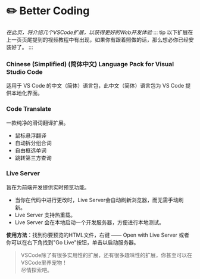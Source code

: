 # :pencil2: Better Coding
*在此页，将介绍几个VSCode扩展，以获得更好的Web开发体验*
::: tip
以下扩展在上一页页尾提到的视频教程中有出现，如果你有跟着照做的话，那么想必你已经安装好了。
:::
### Chinese (Simplified) (简体中文) Language Pack for Visual Studio Code
适用于 VS Code 的中文（简体）语言包，此中文（简体）语言包为 VS Code 提供本地化界面。

### Code Translate
一款纯净的滑词翻译扩展。
- 鼠标悬浮翻译
- 自动拆分组合词
- 自由框选单词
- 跳转第三方查询

### Live Server
旨在为前端开发提供实时预览功能。
- 当你在代码中进行更改时，Live Server会自动刷新浏览器，而无需手动刷新。
- Live Server 支持热重载。
- Live Server 会在本地启动一个开发服务器，方便进行本地测试。

**使用方法**：找到你要预览的HTML文件，右键 —— Open with Live Server 或者你可以在右下角找到"Go Live"按钮，单击以启动服务器。

> VSCode除了有很多实用性的扩展，还有很多趣味性的扩展，你甚至可以在VSCode里养宠物！<br>
尽情探索吧。

<div class="giscus"></div>
